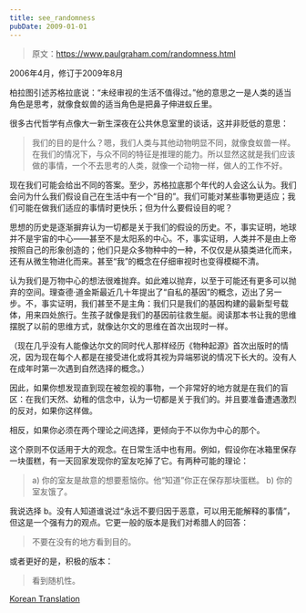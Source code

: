 ```yaml
---
title: see_randomness
pubDate: 2009-01-01
---
```


> 原文：https://www.paulgraham.com/randomness.html 

            
2006年4月，修订于2009年8月

柏拉图引述苏格拉底说：“未经审视的生活不值得过。”他的意思之一是人类的适当角色是思考，就像食蚁兽的适当角色是把鼻子伸进蚁丘里。

很多古代哲学有点像大一新生深夜在公共休息室里的谈话，这并非贬低的意思：
> 我们的目的是什么？嗯，我们人类与其他动物明显不同，就像食蚁兽一样。在我们的情况下，与众不同的特征是推理的能力。所以显然这就是我们应该做的事情，一个不去思考的人类，就像一个动物一样，做人的工作不好。

现在我们可能会给出不同的答案。至少，苏格拉底那个年代的人会这么认为。我们会问为什么我们假设自己在生活中有一个“目的”。我们可能对某些事物更适应；我们可能在做我们适应的事情时更快乐；但为什么要假设目的呢？

思想的历史是逐渐摒弃认为一切都是关于我们的假设的历史。不，事实证明，地球并不是宇宙的中心——甚至不是太阳系的中心。不，事实证明，人类并不是由上帝按照自己的形象创造的；他们只是众多物种中的一种，不仅仅是从猿类进化而来，还有从微生物进化而来。甚至“我”的概念在仔细审视时也变得模糊不清。

认为我们是万物中心的想法很难抛弃。如此难以抛弃，以至于可能还有更多可以抛弃的空间。理查德·道金斯最近几十年提出了“自私的基因”的概念，迈出了另一步。不，事实证明，我们甚至不是主角：我们只是我们的基因构建的最新型号载体，用来四处旅行。生孩子就像是我们的基因前往救生艇。阅读那本书让我的思维摆脱了以前的思维方式，就像达尔文的思维在首次出现时一样。

（现在几乎没有人能像达尔文的同时代人那样经历《物种起源》首次出版时的情况，因为现在每个人都是在接受进化或将其视为异端邪说的情况下长大的。没有人在成年时第一次遇到自然选择的概念。）

因此，如果你想发现直到现在被忽视的事物，一个非常好的地方就是在我们的盲区：在我们天然、幼稚的信念中，认为一切都是关于我们的。并且要准备遭遇激烈的反对，如果你这样做。

相反，如果你必须在两个理论之间选择，更倾向于不以你为中心的那个。

这个原则不仅适用于大的观念。在日常生活中也有用。例如，假设你在冰箱里保存一块蛋糕，有一天回家发现你的室友吃掉了它。有两种可能的理论：
> a) 你的室友是故意的想要惹恼你。他“知道”你正在保存那块蛋糕。
> b) 你的室友饿了。

我说选择 b。没有人知道谁说过“永远不要归因于恶意，可以用无能解释的事情”，但这是一个强有力的观点。它更一般的版本是我们对希腊人的回答：
> 不要在没有的地方看到目的。

或者更好的是，积极的版本：
> 看到随机性。

[Korean Translation](http://owla.textcube.com/50)
